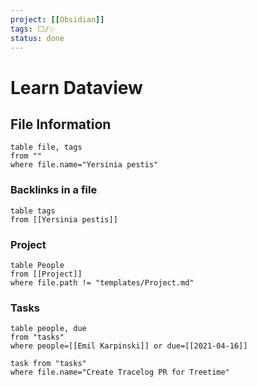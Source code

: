 ```yaml
---
project: [[Obsidian]]
tags: ⬜/✨  
status: done
---
```


# Learn Dataview

## File Information

```dataview
table file, tags
from ""
where file.name="Yersinia pestis"
```
	
### Backlinks in a file

```dataview
table tags
from [[Yersinia pestis]]
```

### Project

```dataview
table People
from [[Project]]
where file.path != "templates/Project.md"
```

### Tasks

```dataview
table people, due
from "tasks"
where people=[[Emil Karpinski]] or due=[[2021-04-16]]
```

```dataview
task from "tasks"
where file.name="Create Tracelog PR for Treetime"
```
